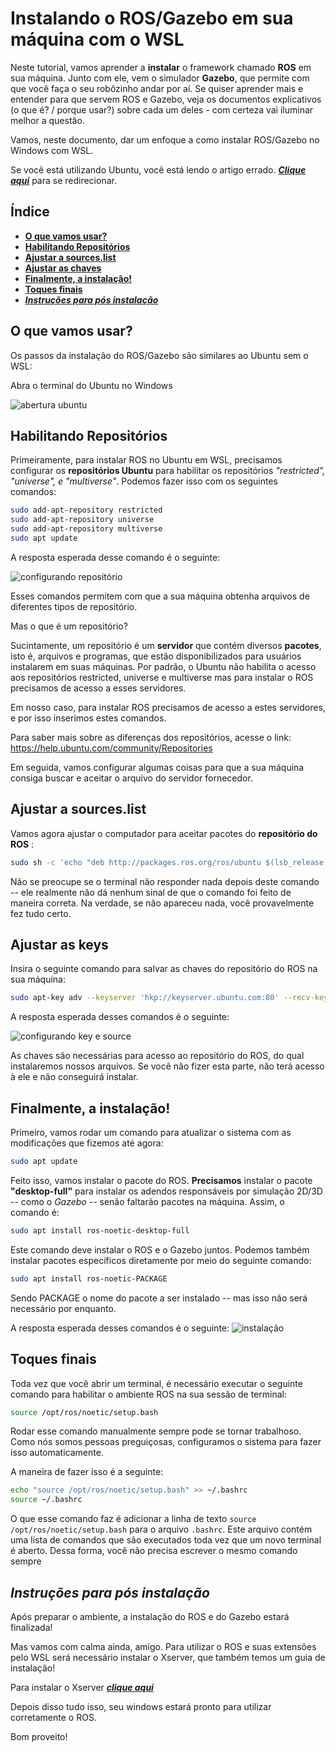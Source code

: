 # **Instalando o ROS/Gazebo em sua máquina com o WSL**

Neste tutorial, vamos aprender a **instalar** o framework chamado **ROS** em sua máquina. Junto com ele, vem o simulador **Gazebo**, que permite com que você faça o seu robôzinho andar por aí.
Se quiser aprender mais e entender para que servem ROS e Gazebo, veja os documentos explicativos (o que é? / porque usar?) sobre cada um deles - com certeza vai iluminar melhor a questão.

Vamos, neste documento, dar um enfoque a como instalar ROS/Gazebo no Windows com WSL.

Se você está utilizando Ubuntu, você está lendo o artigo errado. ***[Clique aqui](../InstalationGuides/ROSGazeboUbuntu.md)*** para se redirecionar.

## **Índice**

- [**O que vamos usar?**](#o-que-vamos-usar)
- [**Habilitando Repositórios**](#habilitando-repositórios)
- [**Ajustar a sources.list**](#ajustar-a-sourceslist)
- [**Ajustar as chaves**](#ajustar-as-chaves)
- [**Finalmente, a instalação!**](#finalmente-a-instalação)
- [**Toques finais**](#toques-finais)
- [***Instruções para pós instalação***](#instruções-para-pós-instalação)


## **O que vamos usar?**

Os passos da instalação do ROS/Gazebo são similares ao Ubuntu sem o WSL:

Abra o terminal do Ubuntu no Windows

![abertura ubuntu](../assets/gif/ROSGazebo/WSL/0_opening_ubuntu.gif)


## **Habilitando Repositórios**

Primeiramente, para instalar ROS no Ubuntu em WSL, precisamos configurar os **repositórios Ubuntu** para habilitar os repositórios *"restricted", "universe", e "multiverse"*. Podemos fazer isso com os seguintes comandos:

``` bash
sudo add-apt-repository restricted
sudo add-apt-repository universe
sudo add-apt-repository multiverse
sudo apt update
```
A resposta esperada desse comando é o seguinte:

![configurando repositório](../assets/gif/ROSGazebo/WSL/1_repositories.gif)

Esses comandos permitem com que a sua máquina obtenha arquivos de diferentes tipos de repositório.

Mas o que é um repositório?

Sucintamente, um repositório é um **servidor** que contém diversos **pacotes**, isto é, arquivos e programas, que estão disponibilizados para usuários instalarem em suas máquinas. Por padrão, o Ubuntu não habilita o acesso aos repositórios restricted, universe e multiverse mas para instalar o ROS precisamos de acesso a esses servidores.

Em nosso caso, para instalar ROS precisamos de acesso a estes servidores, e por isso inserimos estes comandos.

Para saber mais sobre as diferenças dos repositórios, acesse o link:
<https://help.ubuntu.com/community/Repositories>

Em seguida, vamos configurar algumas coisas para que a sua máquina consiga buscar e aceitar o arquivo do servidor fornecedor.

## **Ajustar a sources.list**

Vamos agora ajustar o computador para aceitar pacotes do **repositório do ROS** :

```bash
sudo sh -c 'echo "deb http://packages.ros.org/ros/ubuntu $(lsb_release -sc) main" > /etc/apt/sources.list.d/ros-latest.list'
```
Não se preocupe se o terminal não responder nada depois deste comando -- ele realmente não dá nenhum sinal de que o comando foi feito de maneira correta. Na verdade, se não apareceu nada, você provavelmente fez tudo certo.

## **Ajustar as keys**

Insira o seguinte comando para salvar as chaves do repositório do ROS na sua máquina:

```bash
sudo apt-key adv --keyserver 'hkp://keyserver.ubuntu.com:80' --recv-key C1CF6E31E6BADE8868B172B4F42ED6FBAB17C654
```


A resposta esperada desses comandos é o seguinte:

![configurando key e source](../assets/gif/ROSGazebo/WSL/2_source_key.gif)

As chaves são necessárias para acesso ao repositório do ROS, do qual instalaremos nossos arquivos. Se você não fizer esta parte, não terá acesso à ele e não conseguirá instalar.

## **Finalmente, a instalação!**

Primeiro, vamos rodar um comando para atualizar o sistema com as modificações que fizemos até agora:

```bash
sudo apt update
```
Feito isso, vamos instalar o pacote do ROS. **Precisamos** instalar o pacote **"desktop-full"** para instalar os adendos responsáveis por simulação 2D/3D -- como o *Gazebo* -- senão faltarão pacotes na máquina. Assim, o comando é:

```bash
sudo apt install ros-noetic-desktop-full
```
Este comando deve instalar o ROS e o Gazebo juntos. Podemos também instalar pacotes específicos diretamente por meio do seguinte comando:
```bash
sudo apt install ros-noetic-PACKAGE
```
Sendo PACKAGE o nome do pacote a ser instalado -- mas isso não será necessário por enquanto.

A resposta esperada desses comandos é o seguinte:
![instalação](../assets/gif/ROSGazebo/WSL/3_instalation.gif)

## **Toques finais**

Toda vez que você abrir um terminal, é necessário executar o seguinte comando para habilitar o ambiente ROS na sua sessão de terminal:

```bash
source /opt/ros/noetic/setup.bash
```

Rodar esse comando manualmente sempre pode se tornar trabalhoso. Como nós somos pessoas preguiçosas, configuramos o sistema para fazer isso automaticamente.

A maneira de fazer isso é a seguinte:

```bash
echo "source /opt/ros/noetic/setup.bash" >> ~/.bashrc
source ~/.bashrc
```

O que esse comando faz é adicionar a linha de texto `source /opt/ros/noetic/setup.bash` para o arquivo `.bashrc`. Este arquivo contém uma lista de comandos que são executados toda vez que um novo terminal é aberto. Dessa forma, você não precisa escrever o mesmo comando sempre

## ***Instruções para pós instalação***

Após preparar o ambiente, a instalação do ROS e do Gazebo estará finalizada!

Mas vamos com calma ainda, amigo. Para utilizar o ROS e suas extensões pelo WSL será necessário instalar o Xserver, que também temos um guia de instalação!

Para instalar o Xserver  ***[clique aqui](../InstalationGuides/XServer.md)***

Depois disso tudo isso, seu windows estará pronto para utilizar corretamente o ROS.

Bom proveito!
